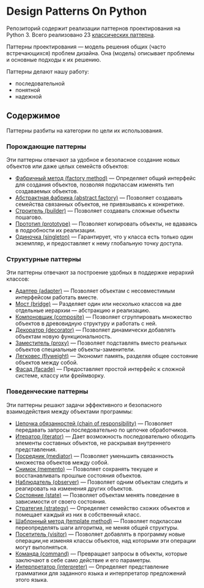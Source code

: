 # Design Patterns On Python

Репозиторий содержит реализации паттернов проектирования на Python 3. Всего реализовано 23 [классических паттерна](https://ru.wikipedia.org/wiki/Design_Patterns).

Паттерны проектирования — модель решения общих (часто встречающихся) проблем дизайна. Она (модель) описывает проблемы и основные подходы к их решению.

Паттерны делают нашу работу:

- последовательной
- понятной
- надежной

## Содержимое

Паттерны разбиты на категории по цели их использования.

### Порождающие паттерны

Эти паттерны отвечают за удобное и безопасное создание новых объектов или даже целых семейств объектов:

- [Фабричный метод (factory method)](creational/factory_method.ipynb) — Определяет общий интерфейс для создания объектов, позволяя подклассам изменять тип создаваемых объектов.
- [Абстрактная фабрика (abstract factory)](creational/abstract_factory.ipynb) — Позволяет создавать семейства связанных объектов, не привязываясь к конкретике.
- [Строитель (builder)](creational/builder.ipynb) — Позволяет создавать сложные объекты пошагово.
- [Прототип (prototype)](creational/prototype.ipynb) — Позволяет копировать объекты, не вдаваясь в подробности их реализации.
- [Одиночка (singleton)](creational/singleton.ipynb) — Гарантирует, что у класса есть только один экземпляр, и предоставляет к нему глобальную точку доступа.

### Структурные паттерны

Эти паттерны отвечают за построение удобных в поддержке иерархий классов:

- [Адаптер (adapter)](structural/adapter.ipynb) — Позволяет объектам с несовместимым интерфейсом работать вместе.
- [Мост (bridge)](structural/bridge.ipynb) — Разделяет один или несколько классов на две отдельные иерархии — абстракцию и реализацию.
- [Компоновщик (composite)](structural/composite.ipynb) — Позволяет сгруппировать множество объектов в древовидную структуру и работать с ней.
- [Декоратор (decorator)](structural/decorator.ipynb) — Позволяет динамически добавлять объектам новую функциональность.
- [Заместитель (proxy)](structural/proxy.ipynb) — Позволяет подставлять вместо реальных объектов специальные объекты-заменители.
- [Легковес (flyweight)](structural/flyweight.ipynb) — Экономит память, разделяя общее состояние объектов между собой.
- [Фасад (facade)](structural/facade.ipynb) — Предоставляет простой интерфейс к сложной системе, классу или фреймворку.

### Поведенческие паттерны

Эти паттерны решают задачи эффективного и безопасного взаимодействия между объектами программы:

- [Цепочка обязанностей (chain of responsibility)](behavioral/chain_of_responsibility.ipynb) — Позволяет передавать запросы последовательно по цепочке обработчиков.
- [Итератор (iterator)](behavioral/iterator.ipynb) — Дает возможность последовательно обходить элементы составных объектов, не раскрывая внутреннего представления.
- [Посредник (mediator)](behavioral/mediator.ipynb) — Позволяет уменьшить связанность множества объектов между собой.
- [Снимок (memento)](behavioral/memento.ipynb) — Позволяет сохранять текущее и восстанавливать прошлые состояния объектов.
- [Наблюдатель (observer)](behavioral/observer.ipynb) — Позволяет одним объектам следить и реагировать на изменения других объектов.
- [Состояние (state)](behavioral/state.ipynb) — Позволяет объектам менять поведение в зависимости от своего состояния.
- [Стратегия (strategy)](behavioral/strategy.ipynb) — Определяет семейство схожих объектов и помещает каждый из них в собственный класс.
- [Шаблонный метод (template method)](behavioral/template_method.ipynb) — Позволяет подклассам переопределять шаги алгоритма, не меняя общей структуры.
- [Посетитель (visitor)](behavioral/visitor.ipynb) — Позволяет добавлять в программу новые операции,не изменяя классы объектов, над которыми эти операции могут выполняться.
- [Команда (command)](behavioral/command.ipynb) — Превращает запросы в объекты, которые заключают в себе само действие и его параметры.
- [Интерпретатор (interpreter)](behavioral/interpreter.ipynb) — Определяет представление грамматики для заданного языка и интерпретатор предложений этого языка.
